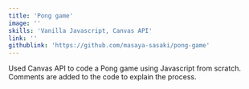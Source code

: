```yaml
---
title: 'Pong game'
image: ''
skills: 'Vanilla Javascript, Canvas API'
link: ''
githublink: 'https://github.com/masaya-sasaki/pong-game'
---
```


Used Canvas API to code a Pong game using Javascript from scratch. Comments are added to the code to explain the process.